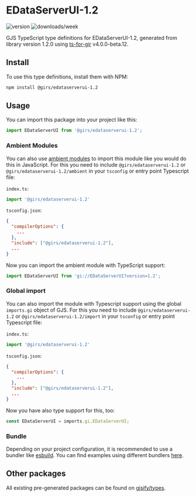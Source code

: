 
# EDataServerUI-1.2

![version](https://img.shields.io/npm/v/@girs/edataserverui-1.2)
![downloads/week](https://img.shields.io/npm/dw/@girs/edataserverui-1.2)


GJS TypeScript type definitions for EDataServerUI-1.2, generated from library version 1.2.0 using [ts-for-gir](https://github.com/gjsify/ts-for-gir) v4.0.0-beta.12.


## Install

To use this type definitions, install them with NPM:
```bash
npm install @girs/edataserverui-1.2
```

## Usage

You can import this package into your project like this:
```ts
import EDataServerUI from '@girs/edataserverui-1.2';
```

### Ambient Modules

You can also use [ambient modules](https://github.com/gjsify/ts-for-gir/tree/main/packages/cli#ambient-modules) to import this module like you would do this in JavaScript.
For this you need to include `@girs/edataserverui-1.2` or `@girs/edataserverui-1.2/ambient` in your `tsconfig` or entry point Typescript file:

`index.ts`:
```ts
import '@girs/edataserverui-1.2'
```

`tsconfig.json`:
```json
{
  "compilerOptions": {
    ...
  },
  "include": ["@girs/edataserverui-1.2"],
  ...
}
```

Now you can import the ambient module with TypeScript support: 

```ts
import EDataServerUI from 'gi://EDataServerUI?version=1.2';
```

### Global import

You can also import the module with Typescript support using the global `imports.gi` object of GJS.
For this you need to include `@girs/edataserverui-1.2` or `@girs/edataserverui-1.2/import` in your `tsconfig` or entry point Typescript file:

`index.ts`:
```ts
import '@girs/edataserverui-1.2'
```

`tsconfig.json`:
```json
{
  "compilerOptions": {
    ...
  },
  "include": ["@girs/edataserverui-1.2"],
  ...
}
```

Now you have also type support for this, too:

```ts
const EDataServerUI = imports.gi.EDataServerUI;
```

### Bundle

Depending on your project configuration, it is recommended to use a bundler like [esbuild](https://esbuild.github.io/). You can find examples using different bundlers [here](https://github.com/gjsify/ts-for-gir/tree/main/examples).

## Other packages

All existing pre-generated packages can be found on [gjsify/types](https://github.com/gjsify/types).

